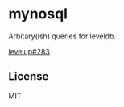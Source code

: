 # mynosql

Arbitary(ish) queries for leveldb.

[levelup#283](https://github.com/rvagg/node-levelup/issues/283)


## License

MIT
